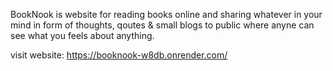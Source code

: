BookNook is website for reading books online and sharing whatever in your mind in form of thoughts, qoutes & small blogs to public where anyne can see what you feels about anything.

visit website: https://booknook-w8db.onrender.com/
